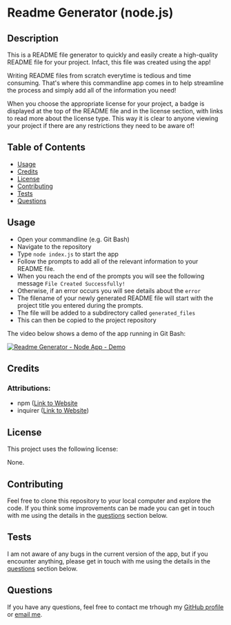 # Readme Generator (node.js)

## Description

This is a README file generator to quickly and easily create a high-quality README file for your project. Infact, this file was created using the app!

Writing README files from scratch everytime is tedious and time consuming. That's where this commandline app comes in to help streamline the process and simply add all of the information you need!

When you choose the appropriate license for your project, a badge is displayed at the top of the README file and in the license section, with links to read more about the license type. This way it is clear to anyone viewing your project if there are any restrictions they need to be aware of!

## Table of Contents

- [Usage](#usage)
- [Credits](#credits)
- [License](#license)
- [Contributing](#contributing)
- [Tests](#tests)
- [Questions](#questions)

## Usage

- Open your commandline (e.g. Git Bash)
- Navigate to the repository
- Type ```node index.js``` to start the app
- Follow the prompts to add all of the relevant information to your README file.
- When you reach the end of the prompts you will see the following message ```File Created Successfully!```
- Otherwise, if an error occurs you will see details about the ```error```
- The filename of your newly generated README file will start with the project title you entered during the prompts.
- The file will be added to a subdirectory called ```generated_files```
- This can then be copied to the project repository

The video below shows a demo of the app running in Git Bash:

[![Readme Generator - Node App - Demo](https://res.cloudinary.com/marcomontalbano/image/upload/v1677622185/video_to_markdown/images/google-drive--17yOSk6mFrJ-sef-zto42qQYpI6Jw2VXw-c05b58ac6eb4c4700831b2b3070cd403.jpg)](https://drive.google.com/file/d/17yOSk6mFrJ-sef-zto42qQYpI6Jw2VXw/view "Readme Generator - Node App - Demo")

## Credits

### Attributions:

- npm ([Link to Website](https://www.npmjs.com)
- inquirer ([Link to Website](https://www.npmjs.com/package/inquirer))

## License

This project uses the following license:

None.

## Contributing

Feel free to clone this repository to your local computer and explore the code. If you think some improvements can be made you can get in touch with me using the details in the [questions](#questions) section below.

## Tests

I am not aware of any bugs in the current version of the app, but if you encounter anything, please get in touch with me using the details in the [questions](#questions) section below.

## Questions

If you have any questions, feel free to contact me trhough my [GitHub profile](https://github.com/dalvat) or [email me](mailto:dmlswebdev@gmail.com).
